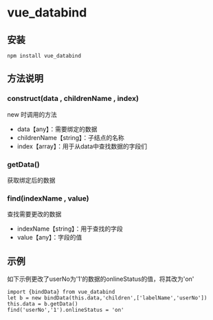 # vue_databind

## 安装

`npm install vue_databind`

## 方法说明

### construct(data , childrenName , index)

new 时调用的方法

* data【any】：需要绑定的数据
* childrenName【string】：子结点的名称
* index【array】：用于从data中查找数据的字段们

### getData()

获取绑定后的数据

### find(indexName , value)

查找需要更改的数据

* indexName【string】：用于查找的字段
* value【any】：字段的值

## 示例

如下示例更改了userNo为'1'的数据的onlineStatus的值，将其改为'on'

`import {bindData} from vue_databind`  
`let b = new bindData(this.data,'children',['labelName','userNo'])`  
`this.data = b.getData()`  
`find('userNo','1').onlineStatus = 'on'`  
